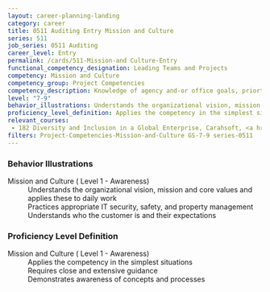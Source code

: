 ```yaml
---
layout: career-planning-landing
category: career
title: 0511 Auditing Entry Mission and Culture
series: 511
job_series: 0511 Auditing
career_level: Entry
permalink: /cards/511-Mission-and Culture-Entry
functional_competency_designation: Leading Teams and Projects
competency: Mission and Culture
competency_group: Project Competencies
competency_description: Knowledge of agency and-or office goals, priorties, purpose, and its underlying values; ability to contribute to agency and-or office success, improvements, and workforce development 
level: "7-9"
behavior_illustrations: Understands the organizational vision, mission and core values and applies these to daily work ? Practices appropriate IT security, safety, and property management ? Understands who the customer is and their expectations
proficiency_level_definition: Applies the competency in the simplest situations ? Requires close and extensive guidance ? Demonstrates awareness of concepts and processes
relevant_courses: 
 - 182 Diversity and Inclusion in a Global Enterprise, Carahsoft, <a href="https://www.linkedin.com/learning/diversity-and-inclusion-in-a-global-enterprise">https://www.linkedin.com/learning/diversity-and-inclusion-in-a-global-enterprise</a>
filters: Project-Competencies-Mission-and-Culture GS-7-9 series-0511
---
```


<div class="desktop:grid-col-6 margin-y-205">
  <div class="border-top-05 bg-white padding-2 shadow-5 height-full members-hover border-1px border-gray-30 border-top-orange radius-lg">
    <h3>Behavior Illustrations</h3>
    <dl class="text-base"><dt>Mission and Culture ( Level 1 - Awareness)</dt><dd>Understands the organizational vision, mission and core values and applies these to daily work </dd><dd> Practices appropriate IT security, safety, and property management </dd><dd> Understands who the customer is and their expectations</dd></dl>
  </div>
</div>
<div class="desktop:grid-col-6 margin-y-205">
  <div class="border-top-05 bg-white padding-2 shadow-5 height-full members-hover border-1px border-gray-30 border-top-orange radius-lg">
    <h3>Proficiency Level Definition</h3>
    <dl class="text-base"><dt>Mission and Culture ( Level 1 - Awareness)</dt><dd>Applies the competency in the simplest situations </dd><dd> Requires close and extensive guidance </dd><dd> Demonstrates awareness of concepts and processes</dd></dl>
  </div>
</div>